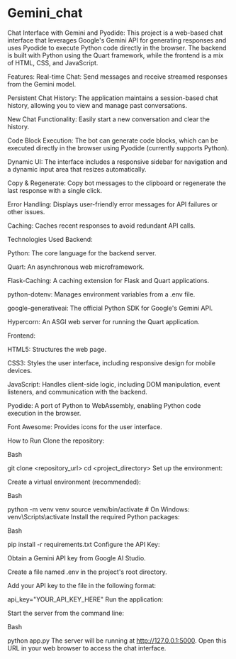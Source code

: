 # Gemini_chat
Chat Interface with Gemini and Pyodide:
This project is a web-based chat interface that leverages Google's Gemini API for generating responses and uses Pyodide to execute Python code directly in the browser. The backend is built with Python using the Quart framework, while the frontend is a mix of HTML, CSS, and JavaScript.

Features:
Real-time Chat: Send messages and receive streamed responses from the Gemini model.

Persistent Chat History: The application maintains a session-based chat history, allowing you to view and manage past conversations.

New Chat Functionality: Easily start a new conversation and clear the history.

Code Block Execution: The bot can generate code blocks, which can be executed directly in the browser using Pyodide (currently supports Python).

Dynamic UI: The interface includes a responsive sidebar for navigation and a dynamic input area that resizes automatically.

Copy & Regenerate: Copy bot messages to the clipboard or regenerate the last response with a single click.

Error Handling: Displays user-friendly error messages for API failures or other issues.

Caching: Caches recent responses to avoid redundant API calls.

Technologies Used
Backend:

Python: The core language for the backend server.

Quart: An asynchronous web microframework.

Flask-Caching: A caching extension for Flask and Quart applications.

python-dotenv: Manages environment variables from a .env file.

google-generativeai: The official Python SDK for Google's Gemini API.

Hypercorn: An ASGI web server for running the Quart application.

Frontend:

HTML5: Structures the web page.

CSS3: Styles the user interface, including responsive design for mobile devices.

JavaScript: Handles client-side logic, including DOM manipulation, event listeners, and communication with the backend.

Pyodide: A port of Python to WebAssembly, enabling Python code execution in the browser.

Font Awesome: Provides icons for the user interface.

How to Run
Clone the repository:

Bash

git clone <repository_url>
cd <project_directory>
Set up the environment:

Create a virtual environment (recommended):

Bash

python -m venv venv
source venv/bin/activate   # On Windows: venv\Scripts\activate
Install the required Python packages:

Bash

pip install -r requirements.txt
Configure the API Key:

Obtain a Gemini API key from Google AI Studio.

Create a file named .env in the project's root directory.

Add your API key to the file in the following format:

api_key="YOUR_API_KEY_HERE"
Run the application:

Start the server from the command line:

Bash

python app.py
The server will be running at http://127.0.0.1:5000. Open this URL in your web browser to access the chat interface.
